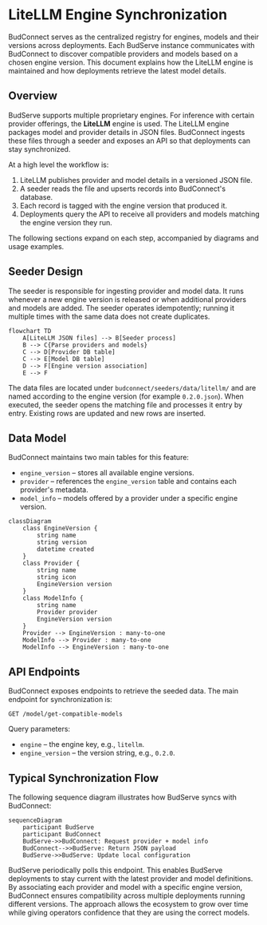 # LiteLLM Engine Synchronization

BudConnect serves as the centralized registry for engines, models and their versions across deployments. Each BudServe instance communicates with BudConnect to discover compatible providers and models based on a chosen engine version. This document explains how the LiteLLM engine is maintained and how deployments retrieve the latest model details.

## Overview

BudServe supports multiple proprietary engines. For inference with certain provider offerings, the **LiteLLM** engine is used. The LiteLLM engine packages model and provider details in JSON files. BudConnect ingests these files through a seeder and exposes an API so that deployments can stay synchronized.

At a high level the workflow is:

1. LiteLLM publishes provider and model details in a versioned JSON file.
2. A seeder reads the file and upserts records into BudConnect's database.
3. Each record is tagged with the engine version that produced it.
4. Deployments query the API to receive all providers and models matching the engine version they run.

The following sections expand on each step, accompanied by diagrams and usage examples.

## Seeder Design

The seeder is responsible for ingesting provider and model data. It runs whenever a new engine version is released or when additional providers and models are added. The seeder operates idempotently; running it multiple times with the same data does not create duplicates.

``` mermaid
flowchart TD
    A[LiteLLM JSON files] --> B[Seeder process]
    B --> C{Parse providers and models}
    C --> D[Provider DB table]
    C --> E[Model DB table]
    D --> F[Engine version association]
    E --> F
```

The data files are located under `budconnect/seeders/data/litellm/` and are named according to the engine version (for example `0.2.0.json`). When executed, the seeder opens the matching file and processes it entry by entry. Existing rows are updated and new rows are inserted.

## Data Model

BudConnect maintains two main tables for this feature:

- `engine_version` – stores all available engine versions.
- `provider` – references the `engine_version` table and contains each provider's metadata.
- `model_info` – models offered by a provider under a specific engine version.

``` mermaid
classDiagram
    class EngineVersion {
        string name
        string version
        datetime created
    }
    class Provider {
        string name
        string icon
        EngineVersion version
    }
    class ModelInfo {
        string name
        Provider provider
        EngineVersion version
    }
    Provider --> EngineVersion : many-to-one
    ModelInfo --> Provider : many-to-one
    ModelInfo --> EngineVersion : many-to-one
```

## API Endpoints

BudConnect exposes endpoints to retrieve the seeded data. The main endpoint for synchronization is:

```
GET /model/get-compatible-models
```

Query parameters:

- `engine` – the engine key, e.g., `litellm`.
- `engine_version` – the version string, e.g., `0.2.0`.

## Typical Synchronization Flow

The following sequence diagram illustrates how BudServe syncs with BudConnect:

``` mermaid
sequenceDiagram
    participant BudServe
    participant BudConnect
    BudServe->>BudConnect: Request provider + model info
    BudConnect-->>BudServe: Return JSON payload
    BudServe->>BudServe: Update local configuration
```

BudServe periodically polls this endpoint. This enables BudServe deployments to stay current with the latest provider and model definitions. By associating each provider and model with a specific engine version, BudConnect ensures compatibility across multiple deployments running different versions. The approach allows the ecosystem to grow over time while giving operators confidence that they are using the correct models.